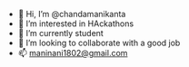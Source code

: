 - 👋 Hi, I’m @chandamanikanta
- 👀 I’m interested in HAckathons
- 🌱 I’m currently student
- 💞️ I’m looking to collaborate with a good job
- 📫 maninani1802@gmail.com

<!---
chandamanikanta/chandamanikanta is a ✨ special ✨ repository because its `README.md` (this file) appears on your GitHub profile.
You can click the Preview link to take a look at your changes.
--->

